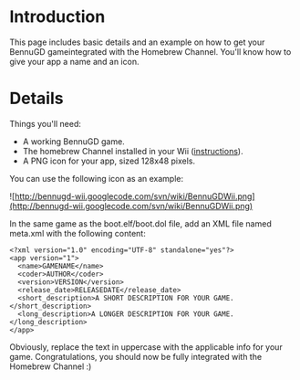 # Introduction #

This page includes basic details and an example on how to get your BennuGD gameintegrated with the Homebrew Channel. You'll know how to give your app a name and an icon.


# Details #

Things you'll need:

  * A working BennuGD game.
  * The homebrew Channel installed in your Wii ([instructions](http://wiibrew.org/wiki/Homebrew_setup)).
  * A PNG icon for your app, sized 128x48 pixels.

You can use the following icon as an example:

![http://bennugd-wii.googlecode.com/svn/wiki/BennuGDWii.png](http://bennugd-wii.googlecode.com/svn/wiki/BennuGDWii.png)

In the same game as the boot.elf/boot.dol file, add an XML file named meta.xml with the following content:
```
<?xml version="1.0" encoding="UTF-8" standalone="yes"?>
<app version="1">
  <name>GAMENAME</name>
  <coder>AUTHOR</coder>
  <version>VERSION</version>
  <release_date>RELEASEDATE</release_date>
  <short_description>A SHORT DESCRIPTION FOR YOUR GAME.</short_description> 
  <long_description>A LONGER DESCRIPTION FOR YOUR GAME.</long_description> 
</app>
```
Obviously, replace the text in uppercase with the applicable info for your game.
Congratulations, you should now be fully integrated with the Homebrew Channel :)